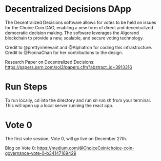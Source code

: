 # Decentralized Decisions DApp

The Decentralized Decisions software allows for votes to be held on issues for the Choice Coin DAO, enabling a new form of direct and decentralized democratic decision making. The software leverages the Algorand blockchain to provide a new, scalable, and secure voting technology.

Credit to @prettyirrelevant and @Alphatron for coding this infrastructure.
Credit to @FionnaChan for her contributions to the design.

Research Paper on Decentralized Decisions: https://papers.ssrn.com/sol3/papers.cfm?abstract_id=3913316

# Run Steps
To run locally, cd into the directory and run *sh run.sh* from your terminal. This will open up a local server running the react app. 

# Vote 0

The first vote session, Vote 0, will go live on December 27th. 

Blog on Vote 0: https://medium.com/@ChoiceCoin/choice-coin-governance-vote-0-b34147169429
